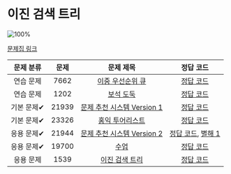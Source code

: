 # 이진 검색 트리

![100%](https://progress-bar.xyz/0/?scale=10&title=progress&width=500&color=babaca&suffix=/10)

[문제집 링크](https://www.acmicpc.net/workbook/view/9346)

| 문제 분류 | 문제 | 문제 제목 | 정답 코드 |
| :--: | :--: | :--: | :--: |
| 연습 문제 | 7662 | [이중 우선순위 큐](https://www.acmicpc.net/problem/7662) | [정답 코드](../0x16/solutions/7662.cpp) |
| 연습 문제 | 1202 | [보석 도둑](https://www.acmicpc.net/problem/1202) | [정답 코드](../0x16/solutions/1202.cpp) |
| 기본 문제✔ | 21939 | [문제 추천 시스템 Version 1](https://www.acmicpc.net/problem/21939) | [정답 코드](../0x16/solutions/21939.cpp) |
| 기본 문제✔ | 23326 | [홍익 투어리스트](https://www.acmicpc.net/problem/23326) | [정답 코드](../0x16/solutions/23326.cpp) |
| 응용 문제✔ | 21944 | [문제 추천 시스템 Version 2](https://www.acmicpc.net/problem/21944) | [정답 코드](../0x16/solutions/21944.cpp), [별해 1](../0x16/solutions/21944_1.cpp) |
| 응용 문제✔ | 19700 | [수업](https://www.acmicpc.net/problem/19700) | [정답 코드](../0x16/solutions/19700.cpp) |
| 응용 문제 | 1539 | [이진 검색 트리](https://www.acmicpc.net/problem/1539) | [정답 코드](../0x16/solutions/1539.cpp) |
